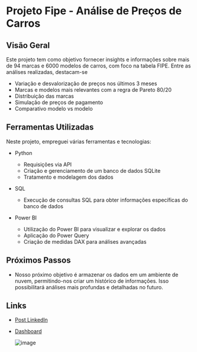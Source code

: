 # Projeto Fipe - Análise de Preços de Carros
## Visão Geral
Este projeto tem como objetivo fornecer insights e informações sobre mais de 94 marcas e 6000 modelos de carros, com foco na tabela FIPE. Entre as análises realizadas, destacam-se

- Variação e desvalorização de preços nos últimos 3 meses
- Marcas e modelos mais relevantes com a regra de Pareto 80/20
- Distribuição das marcas
- Simulação de preços de pagamento
- Comparativo modelo vs modelo

## Ferramentas Utilizadas
Neste projeto, empreguei várias ferramentas e tecnologias:

- Python
  *   Requisições via API
  *   Criação e gerenciamento de um banco de dados SQLite
  *   Tratamento e modelagem dos dados
    
- SQL
  * Execução de consultas SQL para obter informações específicas do banco de dados
    
- Power BI
  * Utilização do Power BI para visualizar e explorar os dados
  * Aplicação do Power Query
  * Criação de medidas DAX para análises avançadas

## Próximos Passos
 - Nosso próximo objetivo é armazenar os dados em um ambiente de nuvem, permitindo-nos criar um histórico de informações. Isso possibilitará análises mais profundas e detalhadas no futuro.

## Links
 - [Post Linkedln](https://www.linkedin.com/feed/update/urn:li:activity:7104105744744001536/)
 - [Dashboard](https://app.powerbi.com/view?r=eyJrIjoiYTMyZjczOTktMjdjOC00ZjVmLWE5YWMtZDIwM2FlMjZhNTZlIiwidCI6IjAwODkxNmM4LWFlYzEtNDMwNi1iNDBlLTFhMTBiYzg4OWE3YSJ9)

   ![image](https://github.com/picotti-matheus/fipe/assets/137835797/12c564f3-b18b-4c21-a74a-65198ace7767)
